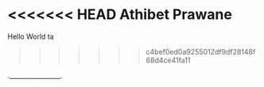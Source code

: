 <<<<<<< HEAD
Athibet Prawane
=======
Hello World
ta
>>>>>>> c4bef0ed0a9255012df9df28148f68d4ce41fa11

.________________.
